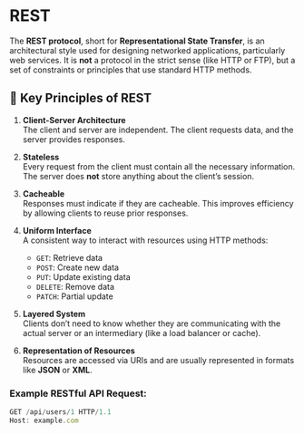 # REST
The **REST protocol**, short for **Representational State Transfer**, is an architectural style used for designing networked applications, particularly web services. It is **not** a protocol in the strict sense (like HTTP or FTP), but a set of constraints or principles that use standard HTTP methods.

## 📌 Key Principles of REST

1. **Client-Server Architecture**  
   The client and server are independent. The client requests data, and the server provides responses.

2. **Stateless**  
   Every request from the client must contain all the necessary information. The server does **not** store anything about the client’s session.

3. **Cacheable**  
   Responses must indicate if they are cacheable. This improves efficiency by allowing clients to reuse prior responses.

4. **Uniform Interface**  
   A consistent way to interact with resources using HTTP methods:
   - `GET`: Retrieve data
   - `POST`: Create new data
   - `PUT`: Update existing data
   - `DELETE`: Remove data
   - `PATCH`: Partial update

5. **Layered System**  
   Clients don’t need to know whether they are communicating with the actual server or an intermediary (like a load balancer or cache).

6. **Representation of Resources**  
   Resources are accessed via URIs and are usually represented in formats like **JSON** or **XML**.

### Example RESTful API Request:
```js
GET /api/users/1 HTTP/1.1
Host: example.com
```